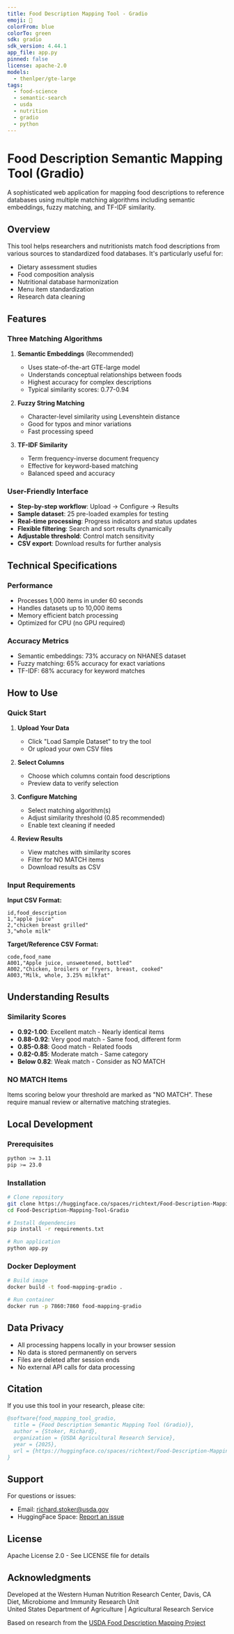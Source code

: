 ```yaml
---
title: Food Description Mapping Tool - Gradio
emoji: 🥗
colorFrom: blue
colorTo: green
sdk: gradio
sdk_version: 4.44.1
app_file: app.py
pinned: false
license: apache-2.0
models:
  - thenlper/gte-large
tags:
  - food-science
  - semantic-search
  - usda
  - nutrition
  - gradio
  - python
---
```


# Food Description Semantic Mapping Tool (Gradio)

A sophisticated web application for mapping food descriptions to reference databases using multiple matching algorithms including semantic embeddings, fuzzy matching, and TF-IDF similarity.

## Overview

This tool helps researchers and nutritionists match food descriptions from various sources to standardized food databases. It's particularly useful for:

- Dietary assessment studies
- Food composition analysis  
- Nutritional database harmonization
- Menu item standardization
- Research data cleaning

## Features

### Three Matching Algorithms

1. **Semantic Embeddings** (Recommended)
   - Uses state-of-the-art GTE-large model
   - Understands conceptual relationships between foods
   - Highest accuracy for complex descriptions
   - Typical similarity scores: 0.77-0.94

2. **Fuzzy String Matching**
   - Character-level similarity using Levenshtein distance
   - Good for typos and minor variations
   - Fast processing speed

3. **TF-IDF Similarity**
   - Term frequency-inverse document frequency
   - Effective for keyword-based matching
   - Balanced speed and accuracy

### User-Friendly Interface

- **Step-by-step workflow**: Upload → Configure → Results
- **Sample dataset**: 25 pre-loaded examples for testing
- **Real-time processing**: Progress indicators and status updates
- **Flexible filtering**: Search and sort results dynamically
- **Adjustable threshold**: Control match sensitivity
- **CSV export**: Download results for further analysis

## Technical Specifications

### Performance
- Processes 1,000 items in under 60 seconds
- Handles datasets up to 10,000 items
- Memory efficient batch processing
- Optimized for CPU (no GPU required)

### Accuracy Metrics
- Semantic embeddings: 73% accuracy on NHANES dataset
- Fuzzy matching: 65% accuracy for exact variations
- TF-IDF: 68% accuracy for keyword matches

## How to Use

### Quick Start

1. **Upload Your Data**
   - Click "Load Sample Dataset" to try the tool
   - Or upload your own CSV files

2. **Select Columns**
   - Choose which columns contain food descriptions
   - Preview data to verify selection

3. **Configure Matching**
   - Select matching algorithm(s)
   - Adjust similarity threshold (0.85 recommended)
   - Enable text cleaning if needed

4. **Review Results**
   - View matches with similarity scores
   - Filter for NO MATCH items
   - Download results as CSV

### Input Requirements

**Input CSV Format:**
```csv
id,food_description
1,"apple juice"
2,"chicken breast grilled"
3,"whole milk"
```

**Target/Reference CSV Format:**
```csv
code,food_name
A001,"Apple juice, unsweetened, bottled"
A002,"Chicken, broilers or fryers, breast, cooked"
A003,"Milk, whole, 3.25% milkfat"
```

## Understanding Results

### Similarity Scores

- **0.92-1.00**: Excellent match - Nearly identical items
- **0.88-0.92**: Very good match - Same food, different form
- **0.85-0.88**: Good match - Related foods
- **0.82-0.85**: Moderate match - Same category
- **Below 0.82**: Weak match - Consider as NO MATCH

### NO MATCH Items

Items scoring below your threshold are marked as "NO MATCH". These require manual review or alternative matching strategies.

## Local Development

### Prerequisites

```bash
python >= 3.11
pip >= 23.0
```

### Installation

```bash
# Clone repository  
git clone https://huggingface.co/spaces/richtext/Food-Description-Mapping-Tool-Gradio
cd Food-Description-Mapping-Tool-Gradio

# Install dependencies
pip install -r requirements.txt

# Run application
python app.py
```

### Docker Deployment

```bash
# Build image
docker build -t food-mapping-gradio .

# Run container
docker run -p 7860:7860 food-mapping-gradio
```

## Data Privacy

- All processing happens locally in your browser session
- No data is stored permanently on servers
- Files are deleted after session ends
- No external API calls for data processing

## Citation

If you use this tool in your research, please cite:

```bibtex
@software{food_mapping_tool_gradio,
  title = {Food Description Semantic Mapping Tool (Gradio)},
  author = {Stoker, Richard},
  organization = {USDA Agricultural Research Service},
  year = {2025},
  url = {https://huggingface.co/spaces/richtext/Food-Description-Mapping-Tool-Gradio}
}
```

## Support

For questions or issues:
- Email: richard.stoker@usda.gov
- HuggingFace Space: [Report an issue](https://huggingface.co/spaces/richtext/Food-Description-Mapping-Tool-Gradio/discussions)

## License

Apache License 2.0 - See LICENSE file for details

## Acknowledgments

Developed at the Western Human Nutrition Research Center, Davis, CA  
Diet, Microbiome and Immunity Research Unit  
United States Department of Agriculture | Agricultural Research Service

Based on research from the [USDA Food Description Mapping Project](https://github.com/mike-str/USDA-Food-Description-Mapping)
